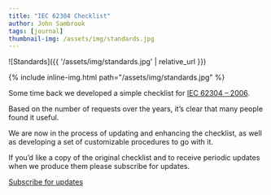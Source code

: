 ```yaml
---
title: "IEC 62304 Checklist"
author: John Sambrook
tags: [journal]
thumbnail-img: /assets/img/standards.jpg
---
```


![Standards]({{ '/assets/img/standards.jpg' | relative_url }})

{% include inline-img.html path="/assets/img/standards.jpg" %}

Some time back we developed a simple checklist for [IEC 62304 – 2006](https://en.wikipedia.org/wiki/IEC_62304).

Based on the number of requests over the years, it’s clear that many people found it useful.

We are now in the process of updating and enhancing the checklist, as well as developing a set of customizable procedures to go with it.

If you’d like a copy of the original checklist and to receive periodic updates when we produce them please subscribe for updates.

<a class="btn bigbtn" href="https://common-sense.us21.list-manage.com/subscribe/post?u=0f143e94a0ff9e743e4190c14&amp;id=8dff966fff&amp;f_id=00a4d8e6f0">Subscribe for updates</a>